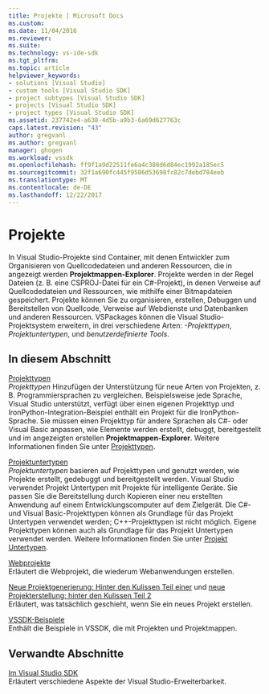 ```yaml
---
title: Projekte | Microsoft Docs
ms.custom: 
ms.date: 11/04/2016
ms.reviewer: 
ms.suite: 
ms.technology: vs-ide-sdk
ms.tgt_pltfrm: 
ms.topic: article
helpviewer_keywords:
- solutions [Visual Studio]
- custom tools [Visual Studio SDK]
- project subtypes [Visual Studio SDK]
- projects [Visual Studio SDK]
- project types [Visual Studio SDK]
ms.assetid: 237742e4-a638-4d5b-a9b3-6a69d627763c
caps.latest.revision: "43"
author: gregvanl
ms.author: gregvanl
manager: ghogen
ms.workload: vssdk
ms.openlocfilehash: ff9f1a9d22511fe6a4c388d6d84ec1992a185ec5
ms.sourcegitcommit: 32f1a690fc445f9586d53698fc82c7debd784eeb
ms.translationtype: MT
ms.contentlocale: de-DE
ms.lasthandoff: 12/22/2017
---
```

# <a name="projects"></a>Projekte
In Visual Studio-Projekte sind Container, mit denen Entwickler zum Organisieren von Quellcodedateien und anderen Ressourcen, die in angezeigt werden **Projektmappen-Explorer**. Projekte werden in der Regel Dateien (z. B. eine CSPROJ-Datei für ein C#-Projekt), in denen Verweise auf Quellcodedateien und Ressourcen, wie mithilfe einer Bitmapdateien gespeichert. Projekte können Sie zu organisieren, erstellen, Debuggen und Bereitstellen von Quellcode, Verweise auf Webdienste und Datenbanken und anderen Ressourcen. VSPackages können die Visual Studio-Projektsystem erweitern, in drei verschiedene Arten: *-Projekttypen*, *Projektuntertypen*, und *benutzerdefinierte Tools*.  
  
## <a name="in-this-section"></a>In diesem Abschnitt  
 [Projekttypen](../../extensibility/internals/project-types.md)  
 *Projekttypen* Hinzufügen der Unterstützung für neue Arten von Projekten, z. B. Programmiersprachen zu vergleichen. Beispielsweise jede Sprache, Visual Studio unterstützt, verfügt über einen eigenen Projekttyp und IronPython-Integration-Beispiel enthält ein Projekt für die IronPython-Sprache. Sie müssen einen Projekttyp für andere Sprachen als C#- oder Visual Basic anpassen, wie Elemente werden erstellt, debuggt, bereitgestellt und im angezeigten erstellen **Projektmappen-Explorer**. Weitere Informationen finden Sie unter [Projekttypen](../../extensibility/internals/project-types.md).  
  
 [Projektuntertypen](../../extensibility/internals/project-subtypes.md)  
 *Projektuntertypen* basieren auf Projekttypen und genutzt werden, wie Projekte erstellt, gedebuggt und bereitgestellt werden. Visual Studio verwendet Projekt Untertypen mit Projekte für intelligente Geräte. Sie passen Sie die Bereitstellung durch Kopieren einer neu erstellten Anwendung auf einem Entwicklungscomputer auf dem Zielgerät. Die C#- und Visual Basic-Projekttypen können als Grundlage für das Projekt Untertypen verwendet werden; C++-Projekttypen ist nicht möglich. Eigene Projekttypen können auch als Grundlage für das Projekt Untertypen verwendet werden. Weitere Informationen finden Sie unter [Projekt Untertypen](../../extensibility/internals/project-subtypes.md).  
  
 [Webprojekte](../../extensibility/internals/web-projects.md)  
 Erläutert die Webprojekt, die wiederum Webanwendungen erstellen.  
  
 [Neue Projektgenerierung: Hinter den Kulissen Teil einer](../../extensibility/internals/new-project-generation-under-the-hood-part-one.md) und [neue Projekterstellung: hinter den Kulissen Teil 2](../../extensibility/internals/new-project-generation-under-the-hood-part-two.md)  
 Erläutert, was tatsächlich geschieht, wenn Sie ein neues Projekt erstellen.  
  
 [VSSDK-Beispiele](http://aka.ms/vs2015sdksamples)  
 Enthält die Beispiele in VSSDK, die mit Projekten und Projektmappen.  
  
## <a name="related-sections"></a>Verwandte Abschnitte  
 [Im Visual Studio SDK](../../extensibility/internals/inside-the-visual-studio-sdk.md)  
 Erläutert verschiedene Aspekte der Visual Studio-Erweiterbarkeit.